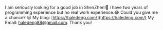 I am seriously looking for a good job in ShenZhen!🙂
I have two years of programming experience but no real work experience.😂
Could you give me a chance? 😃
My blog: [https://haledeng.com/](https://haledeng.com/)
My Email: haledeng88@gmail.com.
Thank you!

